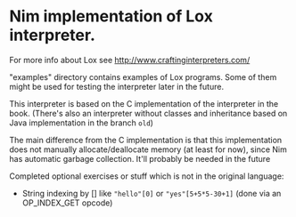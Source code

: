 # Nim implementation of Lox interpreter.
For more info about Lox see http://www.craftinginterpreters.com/

"examples" directory contains examples of Lox programs. Some of them might be used
for testing the interpreter later in the future.

This interpreter is based on the C implementation of the interpreter in the book.
(There's also an interpreter without classes and inheritance based on Java implementation in the branch ``old``)

The main difference from the C implementation is that this implementation
does not manually allocate/deallocate memory (at least for now), since Nim has automatic garbage collection. It'll probably be needed in the future

Completed optional exercises or stuff which is not in the original language:
- String indexing by [] like ``"hello"[0]`` or ``"yes"[5+5*5-30+1]`` (done via an OP_INDEX_GET opcode)
